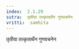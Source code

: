 ```yaml
---
index:  2.1.29
sutra:  तृतीया तत्कृतार्थेन गुणवचनेन
vritti:  samhita 
---
```


तृतीया तत्कृतार्थेन गुणवचनेन

